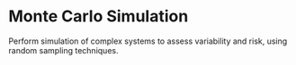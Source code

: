 # Monte Carlo Simulation

Perform simulation of complex systems to assess variability and risk, using random sampling techniques.